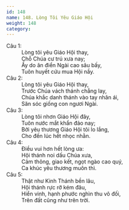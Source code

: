 ```yaml
---
id: 148
name: 148. Lòng Tôi Yêu Giáo Hội
weight: 148
category: 
---
```

<dl><dt>Câu 1:</dt><dd data-verse="1">Lòng tôi yêu Giáo Hội thay, <br/>Chỗ Chúa cư trú xưa nay; <br/>Ấy do ân điển Ngài cao sâu bấy, <br/>Tuôn huyết cứu mua Hội nầy. </dd><dt>Câu 2:</dt><dd data-verse="2">Lòng tôi yêu Giáo Hội thay, <br/>Trước Chúa vách thánh chẳng lay, <br/>Chúa khắc danh thánh vào tay nhân ái, <br/>Săn sóc giống con ngươi Ngài. </dd><dt>Câu 3:</dt><dd data-verse="3">Lòng tôi nhơn Giáo Hội đây, <br/>Tuôn nước mắt khẩn đảo nay; <br/>Bởi yêu thương Giáo Hội tôi lo lắng, <br/>Cho đến lúc hết nhọc nhằn. </dd><dt>Câu 4:</dt><dd data-verse="4">Điều vui hơn hết lòng ưa: <br/>Hội thánh noi dấu Chúa xưa, <br/>Cảm thông, giao kết, ngọt ngào cao quý, <br/>Ca khúc yêu thương muôn thì. </dd><dt>Câu 5:</dt><dd data-verse="5">Thật như Kinh Thánh bền lâu, <br/>Hội thánh rực rỡ kém đâu, <br/>Hiển vinh, hạnh phước nghìn thu vô đối, <br/>Trên đất cũng như trên trời. </dd></dl>
